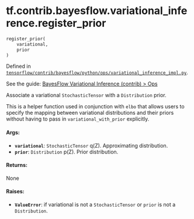 <div itemscope itemtype="http://developers.google.com/ReferenceObject">
<meta itemprop="name" content="tf.contrib.bayesflow.variational_inference.register_prior" />
</div>

# tf.contrib.bayesflow.variational_inference.register_prior

``` python
register_prior(
    variational,
    prior
)
```



Defined in [`tensorflow/contrib/bayesflow/python/ops/variational_inference_impl.py`](https://www.tensorflow.org/code/tensorflow/contrib/bayesflow/python/ops/variational_inference_impl.py).

See the guide: [BayesFlow Variational Inference (contrib) > Ops](../../../../../../api_guides/python/contrib.bayesflow.variational_inference.md#Ops)

Associate a variational `StochasticTensor` with a `Distribution` prior.

This is a helper function used in conjunction with `elbo` that allows users
to specify the mapping between variational distributions and their priors
without having to pass in `variational_with_prior` explicitly.

#### Args:

* <b>`variational`</b>: `StochasticTensor` q(Z). Approximating distribution.
* <b>`prior`</b>: `Distribution` p(Z). Prior distribution.


#### Returns:

  None


#### Raises:

* <b>`ValueError`</b>: if variational is not a `StochasticTensor` or `prior` is not
    a `Distribution`.